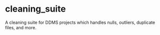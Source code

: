 # cleaning_suite
A cleaning suite for DDMS projects which handles nulls, outliers, duplicate files, and more.
